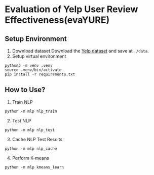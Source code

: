 # Evaluation of Yelp User Review Effectiveness(evaYURE)

## Setup Environment

1. Download dataset
   Download the [Yelp dataset](https://www.yelp.com/dataset) and save at `./data`.
2. Setup virtual environment

```
python3 -m venv .venv
source .venv/bin/activate
pip install -r requirements.txt
```

## How to Use?

1. Train NLP

```
python -m mlp nlp_train
```

2. Test NLP

```
python -m mlp nlp_test
```

3. Cache NLP Test Results

```
python -m mlp nlp_cache
```

4. Perform K-means

```
python -m mlp kmeans_learn
```

